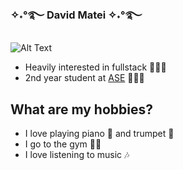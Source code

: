 ### ✧˖°࿐ David Matei ✧˖°࿐
![Alt Text](https://user-images.githubusercontent.com/63386979/170636410-12bef17a-ca4c-494b-8efa-5856f8fb9ee9.gif)

- Heavily interested in fullstack 👨🏻‍💻
- 2nd year student at [ASE](https://ase.ro/) 👨🏼‍🎓

## What are my hobbies? 
- I love playing piano 🎹 and trumpet 🎺
- I go to the gym 🏋🏼
- I love listening to music 🎶
